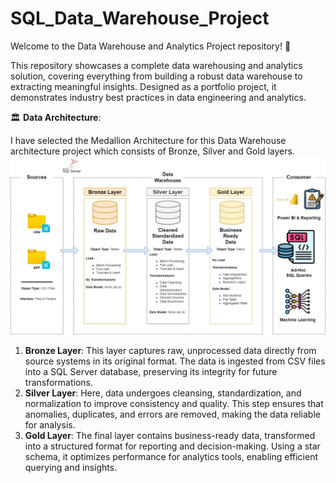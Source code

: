 # **SQL_Data_Warehouse_Project**

Welcome to the Data Warehouse and Analytics Project repository! 🚀

This repository showcases a complete data warehousing and analytics solution, covering everything from building a robust data warehouse to extracting meaningful insights. Designed as a portfolio project, it demonstrates industry best practices in data engineering and analytics.

🏛️ **Data Architecture**:

I have selected the Medallion Architecture for this Data Warehouse architecture project which consists of Bronze, Silver and Gold layers.
![Alt Text](https://github.com/uzzi740/SQL_Data_Warehouse_Project/blob/main/docs/Datawarehouseproject.jpg?raw=true)

1. **Bronze Layer**: This layer captures raw, unprocessed data directly from source systems in its original format. The data is ingested from CSV files into a SQL Server database, preserving its integrity for future transformations.
2. **Silver Layer**: Here, data undergoes cleansing, standardization, and normalization to improve consistency and quality. This step ensures that anomalies, duplicates, and errors are removed, making the data reliable for analysis.
3. **Gold Layer**: The final layer contains business-ready data, transformed into a structured format for reporting and decision-making. Using a star schema, it optimizes performance for analytics tools, enabling efficient querying and insights.
